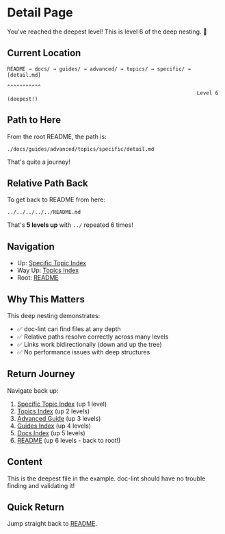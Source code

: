 # Detail Page

You've reached the deepest level! This is level 6 of the deep nesting. 🎉

## Current Location

```
README → docs/ → guides/ → advanced/ → topics/ → specific/ → [detail.md]
                                                              ^^^^^^^^^^^
                                                              Level 6 (deepest!)
```

## Path to Here

From the root README, the path is:
```
./docs/guides/advanced/topics/specific/detail.md
```

That's quite a journey!

## Relative Path Back

To get back to README from here:
```
../../../../../README.md
```

That's **5 levels up** with `../` repeated 6 times!

## Navigation

- Up: [Specific Topic Index](./index.md)
- Way Up: [Topics Index](../index.md)
- Root: [README](../../../../../README.md)

## Why This Matters

This deep nesting demonstrates:
- ✅ doc-lint can find files at any depth
- ✅ Relative paths resolve correctly across many levels
- ✅ Links work bidirectionally (down and up the tree)
- ✅ No performance issues with deep structures

## Return Journey

Navigate back up:
1. [Specific Topic Index](./index.md) (up 1 level)
2. [Topics Index](../index.md) (up 2 levels)
3. [Advanced Guide](../../index.md) (up 3 levels)
4. [Guides Index](../../../index.md) (up 4 levels)
5. [Docs Index](../../../../index.md) (up 5 levels)
6. [README](../../../../../README.md) (up 6 levels - back to root!)

## Content

This is the deepest file in the example. doc-lint should have no trouble finding and validating it!

## Quick Return

Jump straight back to [README](../../../../../README.md).
